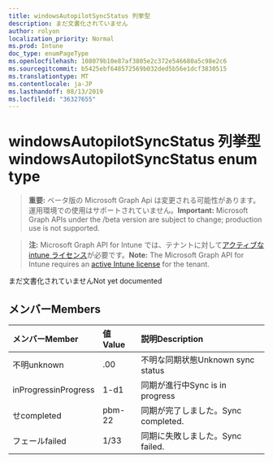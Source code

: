 ```yaml
---
title: windowsAutopilotSyncStatus 列挙型
description: まだ文書化されていません
author: rolyon
localization_priority: Normal
ms.prod: Intune
doc_type: enumPageType
ms.openlocfilehash: 108079b10e87af3805e2c372e546680a5c98e2c6
ms.sourcegitcommit: b5425ebf648572569b032ded5b56e1dcf3830515
ms.translationtype: MT
ms.contentlocale: ja-JP
ms.lasthandoff: 08/13/2019
ms.locfileid: "36327655"
---
```

# <a name="windowsautopilotsyncstatus-enum-type"></a><span data-ttu-id="c5747-103">windowsAutopilotSyncStatus 列挙型</span><span class="sxs-lookup"><span data-stu-id="c5747-103">windowsAutopilotSyncStatus enum type</span></span>

> <span data-ttu-id="c5747-104">**重要:** ベータ版の Microsoft Graph Api は変更される可能性があります。運用環境での使用はサポートされていません。</span><span class="sxs-lookup"><span data-stu-id="c5747-104">**Important:** Microsoft Graph APIs under the /beta version are subject to change; production use is not supported.</span></span>

> <span data-ttu-id="c5747-105">**注:** Microsoft Graph API for Intune では、テナントに対して[アクティブな intune ライセンス](https://go.microsoft.com/fwlink/?linkid=839381)が必要です。</span><span class="sxs-lookup"><span data-stu-id="c5747-105">**Note:** The Microsoft Graph API for Intune requires an [active Intune license](https://go.microsoft.com/fwlink/?linkid=839381) for the tenant.</span></span>

<span data-ttu-id="c5747-106">まだ文書化されていません</span><span class="sxs-lookup"><span data-stu-id="c5747-106">Not yet documented</span></span>

## <a name="members"></a><span data-ttu-id="c5747-107">メンバー</span><span class="sxs-lookup"><span data-stu-id="c5747-107">Members</span></span>
|<span data-ttu-id="c5747-108">メンバー</span><span class="sxs-lookup"><span data-stu-id="c5747-108">Member</span></span>|<span data-ttu-id="c5747-109">値</span><span class="sxs-lookup"><span data-stu-id="c5747-109">Value</span></span>|<span data-ttu-id="c5747-110">説明</span><span class="sxs-lookup"><span data-stu-id="c5747-110">Description</span></span>|
|:---|:---|:---|
|<span data-ttu-id="c5747-111">不明</span><span class="sxs-lookup"><span data-stu-id="c5747-111">unknown</span></span>|<span data-ttu-id="c5747-112">.0</span><span class="sxs-lookup"><span data-stu-id="c5747-112">0</span></span>|<span data-ttu-id="c5747-113">不明な同期状態</span><span class="sxs-lookup"><span data-stu-id="c5747-113">Unknown sync status</span></span>|
|<span data-ttu-id="c5747-114">inProgress</span><span class="sxs-lookup"><span data-stu-id="c5747-114">inProgress</span></span>|<span data-ttu-id="c5747-115">1-d</span><span class="sxs-lookup"><span data-stu-id="c5747-115">1</span></span>|<span data-ttu-id="c5747-116">同期が進行中</span><span class="sxs-lookup"><span data-stu-id="c5747-116">Sync is in progress</span></span>|
|<span data-ttu-id="c5747-117">せ</span><span class="sxs-lookup"><span data-stu-id="c5747-117">completed</span></span>|<span data-ttu-id="c5747-118">pbm-2</span><span class="sxs-lookup"><span data-stu-id="c5747-118">2</span></span>|<span data-ttu-id="c5747-119">同期が完了しました。</span><span class="sxs-lookup"><span data-stu-id="c5747-119">Sync completed.</span></span>|
|<span data-ttu-id="c5747-120">フェール</span><span class="sxs-lookup"><span data-stu-id="c5747-120">failed</span></span>|<span data-ttu-id="c5747-121">1/3</span><span class="sxs-lookup"><span data-stu-id="c5747-121">3</span></span>|<span data-ttu-id="c5747-122">同期に失敗しました。</span><span class="sxs-lookup"><span data-stu-id="c5747-122">Sync failed.</span></span>|



